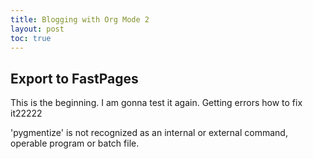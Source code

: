 ```yaml
---
title: Blogging with Org Mode 2
layout: post
toc: true
---
```




<div id="outline-container-org68a732b" class="outline-2">
<h2 id="org68a732b">Export to FastPages</h2>
<div class="outline-text-2" id="text-org68a732b">
<p>
This is the beginning. I am gonna test it again. Getting errors how to fix it22222
</p>

'pygmentize' is not recognized as an internal or external command,
operable program or batch file.
</div>
</div>
